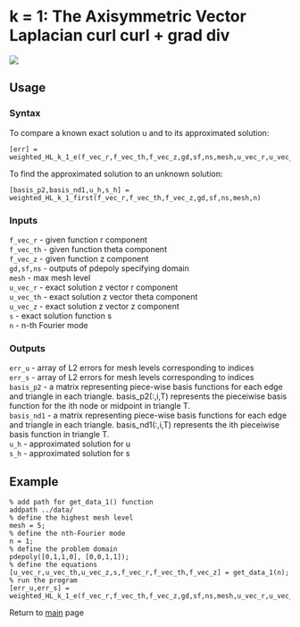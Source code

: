 # k = 1: The Axisymmetric Vector Laplacian curl curl + grad div

<img src="https://render.githubusercontent.com/render/math?math=%5Cbegin%7Baligned%7D%0A%20%20%20%20%20%20%20%20%20%20%20%20%20%20%20%20-%20%5Ctext%7Bgrad%7D%5En_%7Brz%7D%20%5Ctext%7Bdiv%7D%5E%7Bn*%7D_%7Brz%7D%20%2B%20%0A%20%20%20%20%20%20%20%20%20%20%20%20%20%20%20%20%5Ctext%7Bcurl%7D%5E%7Bn*%7D_%7Brz%7D%20%5Ctext%7Bcurl%7D%5En_%7Brz%7D%20u%20%26%3D%20f%2C%5C%5C%0A%20%20%20%20%20%20%20%20%20%20%20%20%20%20%20%20(%5Ctext%7Bcurl%7D%5En_%7Brz%7D%20u)_%7Brz%7D%20%5Ccdot%20t%20%26%3D%200%2C%5C%5C%0A%20%20%20%20%20%20%20%20%20%20%20%20%20%20%20%20(%5Ctext%7Bcurl%7D%5En_%7Brz%7D%20u)_%7B%5Ctheta%7D%20%26%3D%200%20%26%26%5Ctext%7B%20on%20%7D%20%5CGamma_1%2C%5C%5C%0A%20%20%20%20%20%20%20%20%20%20%20%20%20%20%20%20u_%7Brz%7D%20%5Ccdot%20n%20%26%3D%200%20%26%26%5Ctext%7B%20on%20%7D%20%5CGamma_1.%0A%20%20%20%20%20%20%20%20%20%20%20%20%5Cend%7Baligned%7D">

## Usage

### Syntax
To compare a known exact solution u and to its approximated solution:
```
[err] = weighted_HL_k_1_e(f_vec_r,f_vec_th,f_vec_z,gd,sf,ns,mesh,u_vec_r,u_vec_th,u_vec_z,s,n)
```
To find the approximated solution to an unknown solution:
```
[basis_p2,basis_nd1,u_h,s_h] = weighted_HL_k_1_first(f_vec_r,f_vec_th,f_vec_z,gd,sf,ns,mesh,n)
```

### Inputs
`f_vec_r` - given function r component  
`f_vec_th` - given function theta component  
`f_vec_z` - given function z component  
`gd,sf,ns` - outputs of pdepoly specifying domain  
`mesh` - max mesh level  
`u_vec_r` - exact solution z vector r component  
`u_vec_th` - exact solution z vector theta component  
`u_vec_z` - exact solution z vector z component  
`s` - exact solution function s  
`n` - n-th Fourier mode  

### Outputs
`err_u` - array of L2 errors for mesh levels corresponding to indices  
`err_s` - array of L2 errors for mesh levels corresponding to indices  
`basis_p2` - a matrix representing piece-wise basis functions for each edge and triangle in each triangle. basis_p2(:,i,T) represents the pieceiwise basis function for the ith node or midpoint in triangle T.  
`basis_nd1` - a matrix representing piece-wise basis functions for each edge and triangle in each triangle. basis_nd1(:,i,T) represents the ith pieceiwise basis function in triangle T.  
`u_h` - approximated solution for u  
`s_h` - approximated solution for s  

## Example
```
% add path for get_data_1() function
addpath ../data/
% define the highest mesh level
mesh = 5;
% define the nth-Fourier mode
n = 1;
% define the problem domain
pdepoly([0,1,1,0], [0,0,1,1]);
% define the equations
[u_vec_r,u_vec_th,u_vec_z,s,f_vec_r,f_vec_th,f_vec_z] = get_data_1(n);
% run the program
[err_u,err_s] = weighted_HL_k_1_e(f_vec_r,f_vec_th,f_vec_z,gd,sf,ns,mesh,u_vec_r,u_vec_th,u_vec_z,s,n);
```

Return to [main](../README.md) page
